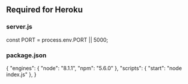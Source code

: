 ## Required for Heroku

### server.js

const PORT = process.env.PORT || 5000;

### package.json

{
"engines": {
"node": "8.1.1",
"npm": "5.6.0"
},
"scripts": {
"start": "node index.js"
},
}
